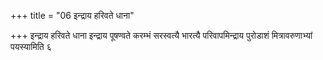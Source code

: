 +++
title = "06 इन्द्राय हरिवते धाना"

+++
इन्द्राय हरिवते धाना इन्द्राय पूषण्वते करम्भं सरस्वत्यै भारत्यै परिवापमिन्द्राय पुरोडाशं मित्रावरुणाभ्यां पयस्यामिति ६